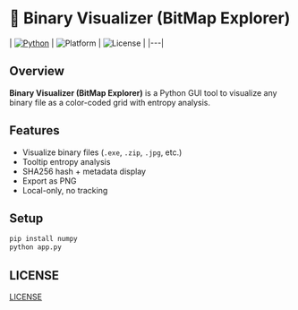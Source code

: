 # 🧪 Binary Visualizer (BitMap Explorer)

| [![Python](https://img.shields.io/badge/Python-3.9%2B-blue)](https://www.python.org/) | ![Platform](https://img.shields.io/badge/Platform-Windows%20%7C%20Linux%20%7C%20macOS-lightgrey) | ![License](https://img.shields.io/badge/License-MIT-green) |
|---|

## Overview
**Binary Visualizer (BitMap Explorer)** is a Python GUI tool to visualize any binary file as a color-coded grid with entropy analysis.

## Features
- Visualize binary files (`.exe`, `.zip`, `.jpg`, etc.)
- Tooltip entropy analysis
- SHA256 hash + metadata display
- Export as PNG
- Local-only, no tracking

## Setup
```bash
pip install numpy
python app.py
```

## LICENSE
[LICENSE](LICENSE)
